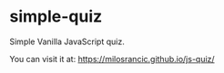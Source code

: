 # simple-quiz

Simple Vanilla JavaScript quiz.

You can visit it at: https://milosrancic.github.io/js-quiz/
